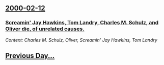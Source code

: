 ## [2000-02-12](/news/2000/02/12/index.md)

### [Screamin' Jay Hawkins,  Tom Landry, Charles M. Schulz, and Oliver die, of unrelated causes.](/news/2000/02/12/screamin-jay-hawkins-tom-landry-charles-m-schulz-and-oliver-die-of-unrelated-causes.md)
_Context: Charles M. Schulz, Oliver, Screamin' Jay Hawkins, Tom Landry_

## [Previous Day...](/news/2000/02/11/index.md)

